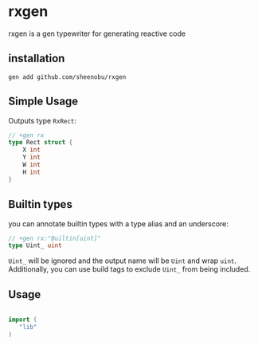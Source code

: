 # rxgen

rxgen is a gen typewriter for generating reactive code

## installation

    gen add github.com/sheenobu/rxgen

## Simple Usage

Outputs type `RxRect`:

```go
// +gen rx
type Rect struct {
	X int
	Y int
	W int
	H int
}
```

## Builtin types

you can annotate builtin types with a type alias and an underscore:

```go
// +gen rx:"Builtin[uint]"
type Uint_ uint
```

`Uint_` will be ignored and the output name will be `Uint` and wrap `uint`. Additionally,
you can use build tags to exclude `Uint_` from being included.


## Usage

```go

import (
   "lib"
)

r := NewUint(1)
r2 := NewRxRect(Rect{X: 0, Y: 0, W: 0, H: 0})

// Get the value
v := r.Get() // 1

// Create a new subscription
c := r.Subscribe()

go func() {
	r.Set(1234)  // blocks, triggers loop below
	r.Set(4321)  // blocks, triggers loop below

	c.Close() // closes subscription, quits loop below
}()

for val := range c.C {
	fmt.Printf("Integer changed value: %d\n", val)
}
```
